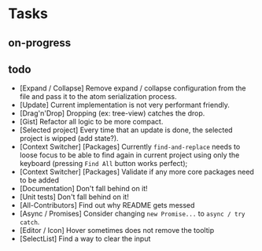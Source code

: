 # Tasks

## on-progress

## todo

- [Expand / Collapse] Remove expand / collapse configuration from the file and pass it to the atom serialization process.
- [Update] Current implementation is not very performant friendly.
- [Drag'n'Drop] Dropping (ex: tree-view) catches the drop.
- [Gist] Refactor all logic to be more compact.
- [Selected project] Every time that an update is done, the selected project is wipped (add state?).
- [Context Switcher] [Packages] Currently `find-and-replace` needs to loose focus to be able to find again in current project using only the keyboard (pressing `Find All` button works perfect);
- [Context Switcher] [Packages] Validate if any more core packages need to be added
- [Documentation] Don't fall behind on it!
- [Unit tests] Don't fall behind on it!
- [All-Contributors] Find out why README gets messed
- [Async / Promises] Consider changing `new Promise...` to `async / try catch`.
- [Editor / Icon] Hover sometimes does not remove the tooltip
- [SelectList] Find a way to clear the input
